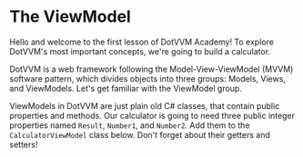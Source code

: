 ﻿---
Title: The ViewModel
CodeTask: /resources/10_calculator/10_viewmodel.csharp.csx
---

# The ViewModel

Hello and welcome to the first lesson of DotVVM Academy! To explore DotVVM's most important concepts, we're going to build a calculator.

DotVVM is a web framework following the Model-View-ViewModel (MVVM) software pattern, which divides objects into three groups: Models, Views, and ViewModels. Let's get familiar with the ViewModel group.

ViewModels in DotVVM are just plain old C# classes, that contain public properties and methods. Our calculator is going to need three public integer properties named `Result`, `Number1`, and `Number2`. Add them to the `CalculatorViewModel` class below. Don't forget about their getters and setters!